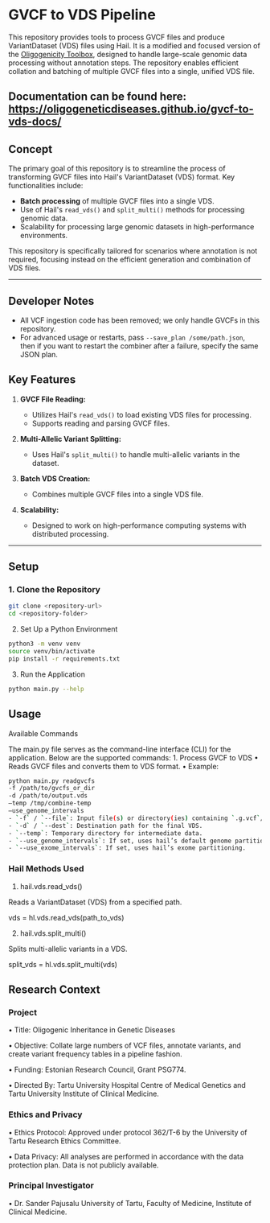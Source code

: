 # GVCF to VDS Pipeline

This repository provides tools to process GVCF files and produce VariantDataset (VDS) files using Hail. It is a modified and focused version of the [Oligogenicity Toolbox](https://github.com/OligoGeneticDiseases/gen-toolbox.git), designed to handle large-scale genomic data processing without annotation steps. The repository enables efficient collation and batching of multiple GVCF files into a single, unified VDS file.

Documentation can be found here: https://oligogeneticdiseases.github.io/gvcf-to-vds-docs/
---

## **Concept**

The primary goal of this repository is to streamline the process of transforming GVCF files into Hail's VariantDataset (VDS) format. Key functionalities include:
- **Batch processing** of multiple GVCF files into a single VDS.
- Use of Hail's `read_vds()` and `split_multi()` methods for processing genomic data.
- Scalability for processing large genomic datasets in high-performance environments.

This repository is specifically tailored for scenarios where annotation is not required, focusing instead on the efficient generation and combination of VDS files.

---

## Developer Notes
- All VCF ingestion code has been removed; we only handle GVCFs in this repository. 
- For advanced usage or restarts, pass `--save_plan /some/path.json`, then if you want to restart the combiner after a failure, specify the same JSON plan.



## **Key Features**

1. **GVCF File Reading:**
   - Utilizes Hail's `read_vds()` to load existing VDS files for processing.
   - Supports reading and parsing GVCF files.

2. **Multi-Allelic Variant Splitting:**
   - Uses Hail's `split_multi()` to handle multi-allelic variants in the dataset.

3. **Batch VDS Creation:**
   - Combines multiple GVCF files into a single VDS file.

4. **Scalability:**
   - Designed to work on high-performance computing systems with distributed processing.

---

## **Setup**

### **1. Clone the Repository**
```bash
git clone <repository-url>
cd <repository-folder>
```

2. Set Up a Python Environment
```bash
python3 -m venv venv
source venv/bin/activate
pip install -r requirements.txt
```
3. Run the Application
```bash
python main.py --help
```

## Usage

Available Commands

The main.py file serves as the command-line interface (CLI) for the application. Below are the supported commands:
	1.	Process GVCF to VDS
	•	Reads GVCF files and converts them to VDS format.
	•	Example:

```bash
python main.py readgvcfs 
-f /path/to/gvcfs_or_dir 
-d /path/to/output.vds 
–temp /tmp/combine-temp 
–use_genome_intervals
- `-f` / `--file`: Input file(s) or directory(ies) containing `.g.vcf`/`.g.vcf.gz`.
- `-d` / `--dest`: Destination path for the final VDS.
- `--temp`: Temporary directory for intermediate data.
- `--use_genome_intervals`: If set, uses hail’s default genome partitioning.  
- `--use_exome_intervals`: If set, uses hail’s exome partitioning.
```
### Hail Methods Used

1. hail.vds.read_vds()

Reads a VariantDataset (VDS) from a specified path.

vds = hl.vds.read_vds(path_to_vds)

2. hail.vds.split_multi()

Splits multi-allelic variants in a VDS.

split_vds = hl.vds.split_multi(vds)

## Research Context

### Project

• Title: Oligogenic Inheritance in Genetic Diseases

• Objective: Collate large numbers of VCF files, annotate variants, and create variant frequency tables in a pipeline fashion.

• Funding: Estonian Research Council, Grant PSG774.

• Directed By: Tartu University Hospital Centre of Medical Genetics and Tartu University Institute of Clinical Medicine.


### Ethics and Privacy

• Ethics Protocol: Approved under protocol 362/T-6 by the University of Tartu Research Ethics Committee.

• Data Privacy: All analyses are performed in accordance with the data protection plan. Data is not publicly available.


### Principal Investigator

• Dr. Sander Pajusalu
University of Tartu, Faculty of Medicine, Institute of Clinical Medicine.
